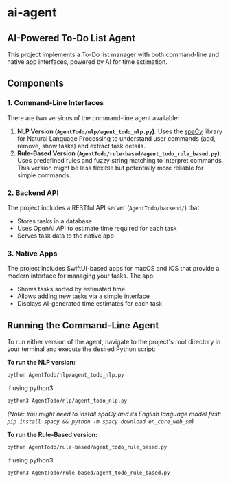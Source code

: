 # ai-agent

## AI-Powered To-Do List Agent

This project implements a To-Do list manager with both command-line and native app interfaces, powered by AI for time estimation.

## Components

### 1. Command-Line Interfaces

There are two versions of the command-line agent available:

1.  **NLP Version (`AgentTodo/nlp/agent_todo_nlp.py`)**: Uses the [spaCy](https://spacy.io/) library for Natural Language Processing to understand user commands (add, remove, show tasks) and extract task details.
2.  **Rule-Based Version (`AgentTodo/rule-based/agent_todo_rule_based.py`)**: Uses predefined rules and fuzzy string matching to interpret commands. This version might be less flexible but potentially more reliable for simple commands.

### 2. Backend API

The project includes a RESTful API server (`AgentTodo/backend/`) that:
- Stores tasks in a database
- Uses OpenAI API to estimate time required for each task
- Serves task data to the native app

### 3. Native Apps

The project includes SwiftUI-based apps for macOS and iOS that provide a modern interface for managing your tasks. The app:
- Shows tasks sorted by estimated time
- Allows adding new tasks via a simple interface
- Displays AI-generated time estimates for each task

## Running the Command-Line Agent

To run either version of the agent, navigate to the project's root directory in your terminal and execute the desired Python script:

**To run the NLP version:**

```bash
python AgentTodo/nlp/agent_todo_nlp.py
```

if using python3

```bash
python3 AgentTodo/nlp/agent_todo_nlp.py
```

*(Note: You might need to install spaCy and its English language model first: `pip install spacy && python -m spacy download en_core_web_sm`)*

**To run the Rule-Based version:**

```bash
python AgentTodo/rule-based/agent_todo_rule_based.py
```

if using python3

```bash
python3 AgentTodo/rule-based/agent_todo_rule_based.py
```


